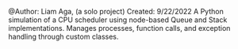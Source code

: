 @Author: Liam Aga, (a solo project)
Created: 9/22/2022
A Python simulation of a CPU scheduler using node-based Queue and Stack implementations. Manages processes, function calls, and exception handling through custom classes.
